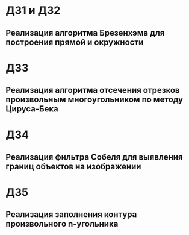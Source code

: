 # ДЗ1 и ДЗ2
## Реализация алгоритма Брезенхэма для построения прямой и окружности
# ДЗ3
## Реализация алгоритма отсечения отрезков произвольным многоугольником по методу Цируса-Бека
# ДЗ4
## Реализация фильтра Собеля для выявления границ объектов на изображении
# ДЗ5
## Реализация заполнения контура произвольного n-угольника
